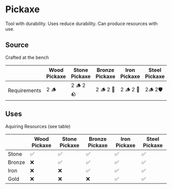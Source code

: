# Pickaxe

Tool with durability. Uses reduce durability. Can produce resources with use.

## Source

Crafted at the bench

|              | Wood Pickaxe | Stone Pickaxe | Bronze Pickaxe | Iron Pickaxe | Steel Pickaxe |
|--------------|--------------|---------------|----------------|--------------|---------------|
| Requirements | 2 🪵          | 2 🪵 2 🪨       | 2 🪵 2 🎺        | 2 🪵 2 🧲      | 2🪵 2🛡️         |

## Uses

Aquiring Resources (see table)

|        | Wood Pickaxe | Stone Pickaxe | Bronze Pickaxe | Iron Pickaxe | Steel Pickaxe |
|--------|--------------|---------------|----------------|--------------|---------------|
| Stone  | ✅            | ✅             | ✅              | ✅            | ✅             |
| Bronze | ❌            | ✅             | ✅              | ✅            | ✅             |
| Iron   | ❌            | ❌             | ✅              | ✅            | ✅             |
| Gold   | ❌            | ❌             | ❌              | ✅            | ✅             |
